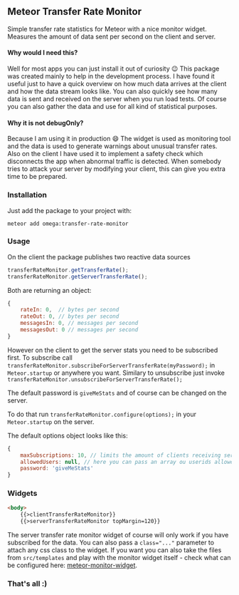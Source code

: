 ## Meteor Transfer Rate Monitor

Simple transfer rate statistics for Meteor with a nice monitor widget. 
Measures the amount of data sent per second on the client and server.

#### Why would I need this?

Well for most apps you can just install it out of curiosity :wink:
This package was created mainly to help in the development process. 
I have found it useful just to have a quick overview on how much data arrives at the client and how the data stream looks like.
You can also quickly see how many data is sent and received on the server when you run load tests.
Of course you can also gather the data and use for all kind of statistical purposes.

#### Why it is not debugOnly?

Because I am using it in production :smile:
The widget is used as monitoring tool and the data is used to generate warnings about unusual transfer rates. 
Also on the client I have used it to implement a safety check which disconnects the app when abnormal traffic is detected. 
When somebody tries to attack your server by modifying your client, this can give you extra time to be prepared.   

### Installation

Just add the package to your project with:

`meteor add omega:transfer-rate-monitor`

### Usage

On the client the package publishes two reactive data sources

```javascript
transferRateMonitor.getTransferRate();
transferRateMonitor.getServerTransferRate();
```

Both are returning an object:

```javascript
{
    rateIn: 0,  // bytes per second
    rateOut: 0, // bytes per second
    messagesIn: 0, // messages per second
    messagesOut: 0 // messages per second
}
```

However on the client to get the server stats you need to be subscribed first.
To subscribe call `transferRateMonitor.subscribeForServerTransferRate(myPassword);` in `Meteor.startup` or anywhere you want. 
Similary to unsubscribe just invoke `transferRateMonitor.unsubscribeForServerTransferRate();`

The default password is `giveMeStats` and of course can be changed on the server.

To do that run `transferRateMonitor.configure(options);` in your `Meteor.startup` on the server.

The default options object looks like this:
```javascript
{
    maxSubscriptions: 10, // limits the amount of clients receiving server stats globally
    allowedUsers: null, // here you can pass an array ou userids allowed to subscribe
    password: 'giveMeStats'
}
```

### Widgets

```html
<body>
    {{>clientTransferRateMonitor}}
    {{>serverTransferRateMonitor topMargin=120}}
```

The server transfer rate monitor widget of course will only work if you have subscribed for the data. You can also pass a `class="..."` parameter to attach any css class to the widget.
If you want you can also take the files from `src/templates` and play with the monitor widget itself - check what can be configured here: [meteor-monitor-widget](https://github.com/wojtkowiak/meteor-monitor-widget).

### That's all :)
